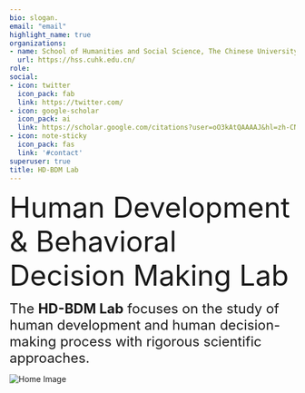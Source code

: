 ```yaml
---
bio: slogan.
email: "email"
highlight_name: true
organizations:
- name: School of Humanities and Social Science, The Chinese University of Hong Kong-Shenzhen
  url: https://hss.cuhk.edu.cn/
role: 
social:
- icon: twitter
  icon_pack: fab
  link: https://twitter.com/
- icon: google-scholar
  icon_pack: ai
  link: https://scholar.google.com/citations?user=oO3kAtQAAAAJ&hl=zh-CN
- icon: note-sticky
  icon_pack: fas
  link: '#contact'
superuser: true
title: HD-BDM Lab
---
```

<span style="font-size: 50px;">Human Development & Behavioral Decision Making Lab</span>


<span style="font-size: 24px;">The <strong>HD-BDM Lab</strong> focuses on the study of human development and human decision-making process with rigorous scientific approaches.</span>

<img src="/images/meeting.jpg" style="max-width: 100%;" alt="Home Image">


